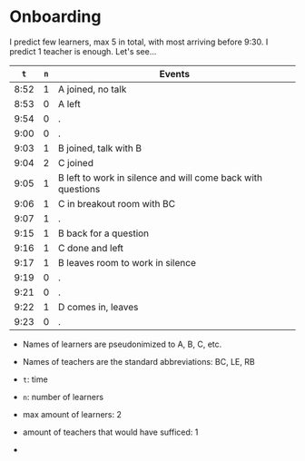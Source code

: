 # Onboarding

I predict few learners, max 5 in total, with most arriving before 9:30.
I predict 1 teacher is enough. Let's see...

`t` |`n`|Events
----|---|--------------
8:52|1  |A joined, no talk
8:53|0  |A left
9:54|0  |.
9:00|0  |.
9:03|1  |B joined, talk with B
9:04|2  |C joined
9:05|1  |B left to work in silence and will come back with questions
9:06|1  |C in breakout room with BC
9:07|1  |.
9:15|1  |B back for a question
9:16|1  |C done and left
9:17|1  |B leaves room to work in silence
9:19|0  |.
9:21|0  |.
9:22|1  |D comes in, leaves
9:23|0  |.


- Names of learners are pseudonimized to A, B, C, etc.
- Names of teachers are the standard abbreviations: BC, LE, RB
- `t`: time
- `n`: number of learners
- max amount of learners: 2
- amount of teachers that would have sufficed: 1



-

